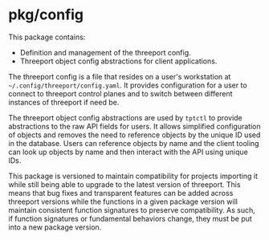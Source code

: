# pkg/config

This package contains:
* Definition and management of the threeport config.
* Threeport object config abstractions for client applications.

The threeport config is a file that resides on a user's workstation at
`~/.config/threeport/config.yaml`.  It provides configuration for a user to
connect to threeport control planes and to switch between different instances of
threeport if need be.

The threeport object config abstractions are used by
`tptctl` to provide abstractions to the raw API fields for users.  It allows
simplified configuration of objects and removes the need to reference objects by
the unique ID used in the database.  Users can reference objects by name and the
client tooling can look up objects by name and then interact with the API using
unique IDs.

This package is versioned to maintain compatibility for projects importing it
while still being able to upgrade to the latest version of threeport. This
means that bug fixes and transparent features can be added across threeport
versions while the functions in a given package version will maintain consistent
function signatures to preserve compatibility.  As such, if function signatures
or fundamental behaviors change, they must be put into a new package version.

